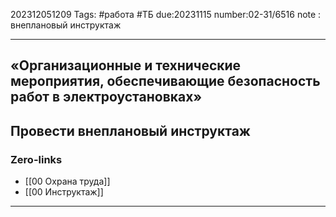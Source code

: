 202312051209
Tags: #работа #ТБ
due:20231115
number:02-31/6516
note : внеплановый инструктаж

---
## «Организационные и технические мероприятия, обеспечивающие безопасность работ в электроустановках»

Провести внеплановый инструктаж
---
### Zero-links

- [[00 Охрана труда]]
- [[00 Инструктаж]]

---